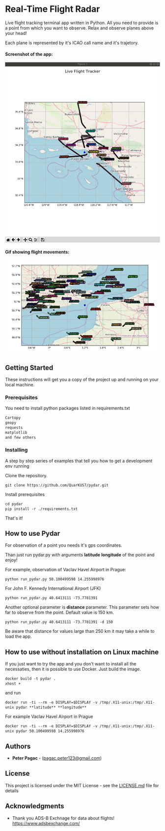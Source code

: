 # Real-Time Flight Radar

Live flight tracking terminal app written in Python. All you need to provide is a point from which you want to observe.  Relax and observe planes above your head!

Each plane is represented by it's ICAO call name and it's trajetory.

#### Screenshot of the app:
![pydar](image_pydar.png)

#### Gif showing flight movements:
![pydar](pydar.gif)
## Getting Started

These instructions will get you a copy of the project up and running on your local machine.

### Prerequisites
You need to install python packages listed in requirements.txt

```
Cartopy
geopy
requests
matplotlib
and few others
```
### Installing

A step by step series of examples that tell you how to get a development env running

Clone the repository.

```
git clone https://github.com/QuarKUS7/pydar.git
```
Install prerequisites

```
cd pydar
pip install -r ./requirements.txt
```
That's it!

## How to use Pydar
For observation of a point you needs it's gps coordinates.

Than just run pydar.py with arguments **latitude** **longitude** of the point and enjoy!

For example, observation of Vaclav Havel Airport in Prague:
```
python run_pydar.py 50.100499598 14.255998976
```
For John F. Kennedy International Airport (JFK)
```
python run_pydar.py 40.6413111 -73.7781391
```
Another optional parameter is **distance** parameter. This parameter sets how far to observe from the point. Default value is 150 km.

```
python run_pydar.py 40.6413111 -73.7781391 -d 150
```
Be aware that distance for values large than 250 km it may take a while to load the app.

## How to use without installation on Linux machine
If you just want to try the app and you don't want to install all the necessaties, then it is possible to use Docker.
Just build the image.
```
docker build -t pydar .
xhost +
```
and run
```
docker run -ti --rm -e DISPLAY=$DISPLAY -v /tmp/.X11-unix:/tmp/.X11-unix pydar **latitude** **longitude**
```
For example Vaclav Havel Airport in Prague
```
docker run -ti --rm -e DISPLAY=$DISPLAY -v /tmp/.X11-unix:/tmp/.X11-unix pydar 50.100499598 14.255998976
```
## Authors

* **Peter Pagac** - (pagac.peter123@gmail.com)

## License

This project is licensed under the MIT License - see the [LICENSE.md](LICENSE.md) file for details

## Acknowledgments

* Thank you ADS-B Exchnage for data about flights!
https://www.adsbexchange.com/
